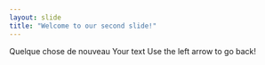 ```yaml
---
layout: slide
title: "Welcome to our second slide!"
---
```

Quelque chose de nouveau
Your text
Use the left arrow to go back!
